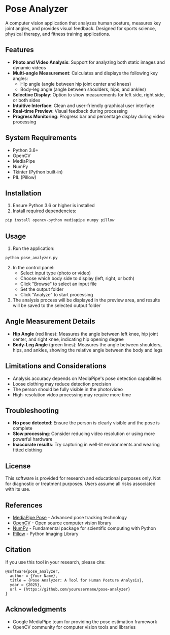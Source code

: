 # Pose Analyzer

A computer vision application that analyzes human posture, measures key joint angles, and provides visual feedback. Designed for sports science, physical therapy, and fitness training applications.

## Features

- **Photo and Video Analysis**: Support for analyzing both static images and dynamic videos
- **Multi-angle Measurement**: Calculates and displays the following key angles:
  - Hip angle (angle between hip joint center and knees)
  - Body-leg angle (angle between shoulders, hips, and ankles)
- **Selective Display**: Option to show measurements for left side, right side, or both sides
- **Intuitive Interface**: Clean and user-friendly graphical user interface
- **Real-time Preview**: Visual feedback during processing
- **Progress Monitoring**: Progress bar and percentage display during video processing

## System Requirements

- Python 3.6+
- OpenCV
- MediaPipe
- NumPy
- Tkinter (Python built-in)
- PIL (Pillow)

## Installation

1. Ensure Python 3.6 or higher is installed
2. Install required dependencies:
```bash
pip install opencv-python mediapipe numpy pillow
```

## Usage

1. Run the application:
```bash
python pose_analyzer.py
```
2. In the control panel:
   - Select input type (photo or video)
   - Choose which body side to display (left, right, or both)
   - Click "Browse" to select an input file
   - Set the output folder
   - Click "Analyze" to start processing
3. The analysis process will be displayed in the preview area, and results will be saved to the selected output folder

## Angle Measurement Details

- **Hip Angle** (red lines): Measures the angle between left knee, hip joint center, and right knee, indicating hip opening degree
- **Body-Leg Angle** (green lines): Measures the angle between shoulders, hips, and ankles, showing the relative angle between the body and legs

## Limitations and Considerations

- Analysis accuracy depends on MediaPipe's pose detection capabilities
- Loose clothing may reduce detection precision
- The person should be fully visible in the photo/video
- High-resolution video processing may require more time

## Troubleshooting

- **No pose detected**: Ensure the person is clearly visible and the pose is complete
- **Slow processing**: Consider reducing video resolution or using more powerful hardware
- **Inaccurate results**: Try capturing in well-lit environments and wearing fitted clothing

## License

This software is provided for research and educational purposes only. Not for diagnostic or treatment purposes. Users assume all risks associated with its use.

## References

- [MediaPipe Pose](https://google.github.io/mediapipe/solutions/pose) - Advanced pose tracking technology
- [OpenCV](https://opencv.org/) - Open source computer vision library
- [NumPy](https://numpy.org/) - Fundamental package for scientific computing with Python
- [Pillow](https://python-pillow.org/) - Python Imaging Library

## Citation

If you use this tool in your research, please cite:

```
@software{pose_analyzer,
  author = {Your Name},
  title = {Pose Analyzer: A Tool for Human Posture Analysis},
  year = {2025},
  url = {https://github.com/yourusername/pose-analyzer}
}
```

## Acknowledgments

- Google MediaPipe team for providing the pose estimation framework
- OpenCV community for computer vision tools and libraries
